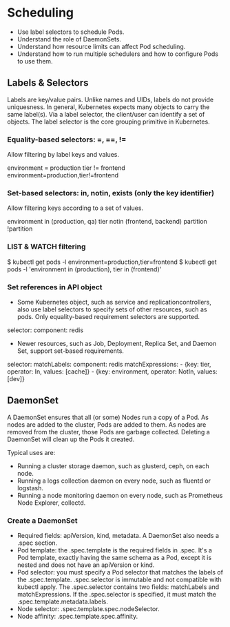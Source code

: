 # Scheduling
* Use label selectors to schedule Pods.
* Understand the role of DaemonSets.
* Understand how resource limits can affect Pod scheduling.
* Understand how to run multiple schedulers and how to configure Pods to use them.

## Labels & Selectors
Labels are key/value pairs. Unlike names and UIDs, labels do not provide uniquesness. In general, Kubernetes expects many objects to carry the same label(s). Via a label selector, the client/user can identify a set of objects. The label selector is the core grouping primitive in Kubernetes.

### Equality-based selectors: =, ==, !=
Allow filtering by label keys and values.

environment = production
tier != frontend
environment=production,tier!=frontend

### Set-based selectors: in, notin, exists (only the key identifier)
Allow filtering keys according to a set of values.

environment in (production, qa)
tier notin (frontend, backend)
partition
!partition

### LIST & WATCH filtering
$ kubectl get pods -l environment=production,tier=frontend
$ kubectl get pods -l 'environment in (production), tier in (frontend)'

### Set references in API object
* Some Kubernetes object, such as service and replicationcontrollers, also use label selectors to specify sets of other resources, such as pods. Only equality-based requirement selectors are supported.

selector:
  component: redis

* Newer resources, such as Job, Deployment, Replica Set, and Daemon Set, support set-based requirements.

selector:
  matchLabels:
    component: redis
  matchExpressions:
    - {key: tier, operator: In, values: [cache]}
    - {key: environment, operator: NotIn, values: [dev]}

## DaemonSet
A DaemonSet ensures that all (or some) Nodes run a copy of a Pod. As nodes are added to the cluster, Pods are added to them. As nodes are removed from the cluster, those Pods are garbage collected. Deleting a DaemonSet will clean up the Pods it created.

Typical uses are:
* Running a cluster storage daemon, such as glusterd, ceph, on each node.
* Running a logs collection daemon on every node, such as fluentd or logstash.
* Running a node monitoring daemon on every node, such as Prometheus Node Explorer, collectd.

### Create a DaemonSet 
* Required fields: apiVersion, kind, metadata. A DaemonSet also needs a .spec section. 
* Pod template: the .spec.template is the required fields in .spec. It's a Pod template, exactly having the same schema as a Pod, except it is nested and does not have an apiVersion or kind.
* Pod selector: you must specify a Pod selector that matches the labels of the .spec.template. .spec.selector is immutable and not compatible with kubectl apply. The .spec.selector contains two fields: matchLabels and matchExpressions. If the .spec.selector is specified, it must match the .spec.template.metadata.labels. 
* Node selector: .spec.template.spec.nodeSelector.
* Node affinity: .spec.template.spec.affinity.
